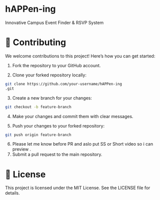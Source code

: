 # hAPPen-ing
Innovative Campus Event Finder &amp; RSVP System
# 🌱 **Contributing**

We welcome contributions to this project! Here’s how you can get started:

1. Fork the repository to your GitHub account.

2. Clone your forked repository locally:
```bash
git clone https://github.com/your-username/hAPPen-ing
.git
```

3. Create a new branch for your changes:
```bash
git checkout -b feature-branch
```

4. Make your changes and commit them with clear messages.

5. Push your changes to your forked repository:
```bash
git push origin feature-branch
```
6. Please let me know before PR and aslo put SS or Short video so i can preview .
7. Submit a pull request to the main repository.

# 📄 **License**
This project is licensed under the MIT License. See the LICENSE file for details.
